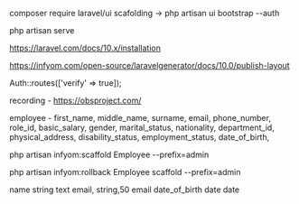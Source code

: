composer require laravel/ui
scafolding -> php artisan ui bootstrap --auth

php artisan serve

https://laravel.com/docs/10.x/installation

https://infyom.com/open-source/laravelgenerator/docs/10.0/publish-layout

Auth::routes(['verify' => true]);

<script src="https://code.jquery.com/jquery-3.6.0.min.js"></script>

recording - https://obsproject.com/

employee - first_name, middle_name, surname, email, phone_number, role_id, basic_salary, gender, marital_status, nationality, department_id, physical_address, disability_status, employment_status, date_of_birth,

php artisan infyom:scaffold Employee --prefix=admin

php artisan infyom:rollback Employee scaffold --prefix=admin

name string text
email, string,50 email
date_of_birth date date
